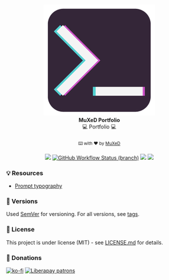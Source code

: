 <p align=center>
  <img width=300 src="./media/Logo_MuXeD.png"/>
  <br>
  <strong>MuXeD Portfolio</strong><br>💻 Portfolio 💻<br><br>
    <sub>⌨️ with ❤︎ by
      <a href="https://github.com/juananmuxed">MuXeD</a>
    </sub><br><br>
    <a href="https://muxed.dev/"><img src="https://img.shields.io/website?down_message=Ca%C3%ADdo&label=Web&style=flat&up_message=En%20linea&url=https%3A%2F%2Fmuxed.dev%2F&logo=firefox"></a>
    <a href="https://muxed.dev/"><img alt="GitHub Workflow Status (branch)" src="https://img.shields.io/github/workflow/status/juananmuxed/muxed/Deploy%20to%20web%20server/master?label=Build&logo=github"></a>
    <a href="https://github.com/juananmuxed/muxed/blob/master/LICENSE/"><img src="https://img.shields.io/github/license/juananmuxed/muxed?label=License"></a>
    <a href="https://discord.gg/UnBtckE"><img src="https://img.shields.io/discord/324463341819133953?color=purple&label=Discord&logo=discord"></a>
</p>

### 💡 Resources

- [Prompt typography](https://int10h.org/oldschool-pc-fonts/)

### 📌 Versions

Used [SemVer](http://semver.org/) for versioning. For all versions, see [tags](https://github.com/juananmuxed/muxed/tags).

### 📄 License

This project is under license (MIT) - see [LICENSE.md](LICENSE.md) for details.

### 🎁 Donations

[![ko-fi](https://www.ko-fi.com/img/githubbutton_sm.svg)](https://ko-fi.com/U7U21M2BE)
[![Liberapay patrons](https://img.shields.io/liberapay/patrons/MuXeD?color=green&label=Donors&logo=liberapay)](https://liberapay.com/MuXeD/)